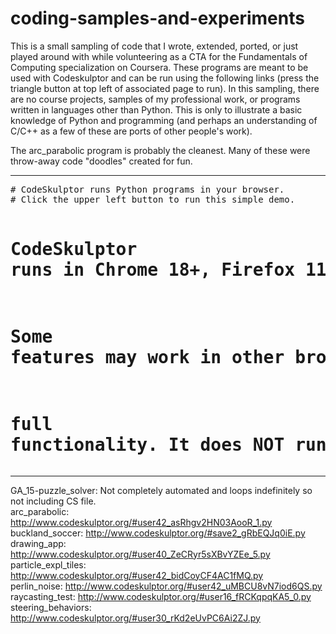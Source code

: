 # coding-samples-and-experiments

This is a small sampling of code that I wrote, extended, ported, or just played around with while volunteering as a CTA for the Fundamentals of Computing specialization on Coursera. These programs are meant to be used with Codeskulptor and can be run using the following links (press the triangle button at top left of associated page to run). In this sampling, there are no course projects, samples of my professional work, or programs written in languages other than Python. This is only to illustrate a basic knowledge of Python and programming (and perhaps an understanding of C/C++ as a few of these are ports of other people's work).

The arc_parabolic program is probably the cleanest. Many of these were throw-away code "doodles" created for fun.

<hr>
<pre># CodeSkulptor runs Python programs in your browser.
# Click the upper left button to run this simple demo.

# CodeSkulptor runs in Chrome 18+, Firefox 11+, and Safari 6+.
# Some features may work in other browsers, but do not expect
# full functionality.  It does NOT run in Internet Explorer.</pre>
<hr>

GA_15-puzzle_solver: Not completely automated and loops indefinitely so not including CS file. <br>
arc_parabolic: http://www.codeskulptor.org/#user42_asRhgv2HN03AooR_1.py <br>
buckland_soccer: http://www.codeskulptor.org/#save2_gRbEQJq0iE.py <br>
drawing_app: http://www.codeskulptor.org/#user40_ZeCRyr5sXBvYZEe_5.py <br>
particle_expl_tiles: http://www.codeskulptor.org/#user42_bidCoyCF4AC1fMQ.py <br>
perlin_noise: http://www.codeskulptor.org/#user42_uMBCU8vN7iod6QS.py <br>
raycasting_test: http://www.codeskulptor.org/#user16_fRCKqpqKA5_0.py <br>
steering_behaviors: http://www.codeskulptor.org/#user30_rKd2eUvPC6Ai2ZJ.py
